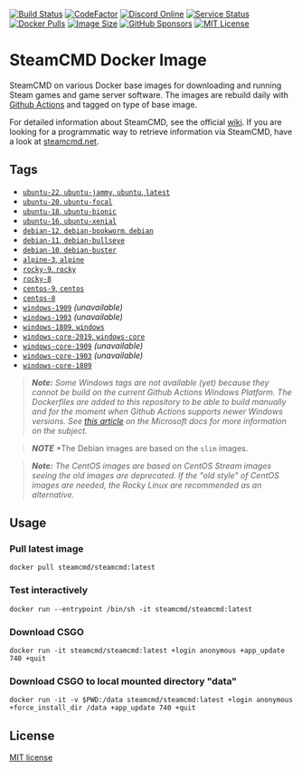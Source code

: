 [![Build Status](https://github.com/steamcmd/docker/actions/workflows/build.yml/badge.svg)](https://github.com/steamcmd/docker/actions)
[![CodeFactor](https://www.codefactor.io/repository/github/steamcmd/docker/badge)](https://www.codefactor.io/repository/github/steamcmd/docker)
[![Discord Online](https://img.shields.io/discord/928592378711912488.svg)](https://discord.steamcmd.net)
[![Service Status](https://img.shields.io/static/v1?label=service&message=status&color=blue)](https://status.steamcmd.net)
[![Docker Pulls](https://img.shields.io/docker/pulls/steamcmd/steamcmd.svg)](https://hub.docker.com/r/steamcmd/steamcmd)
[![Image Size](https://img.shields.io/docker/image-size/steamcmd/steamcmd/latest.svg)](https://hub.docker.com/r/steamcmd/steamcmd)
[![GitHub Sponsors](https://img.shields.io/github/sponsors/steamcmd)](https://github.com/sponsors/steamcmd)
[![MIT License](https://img.shields.io/badge/license-MIT-blue.svg)](LICENSE)

# SteamCMD Docker Image

SteamCMD on various Docker base images for downloading and running Steam games
and game server software. The images are rebuild daily with
[Github Actions](https://github.com/steamcmd/docker/actions) and tagged on type
of base image.

For detailed information about SteamCMD,
see the official [wiki](https://developer.valvesoftware.com/wiki/SteamCMD).
If you are looking for a programmatic way to retrieve information via SteamCMD,
have a look at [steamcmd.net](https://www.steamcmd.net).

## Tags

*   [`ubuntu-22`, `ubuntu-jammy`, `ubuntu`, `latest`](dockerfiles/ubuntu-22/Dockerfile)
*   [`ubuntu-20`, `ubuntu-focal`](dockerfiles/ubuntu-20/Dockerfile)
*   [`ubuntu-18`, `ubuntu-bionic`](dockerfiles/ubuntu-18/Dockerfile)
*   [`ubuntu-16`, `ubuntu-xenial`](dockerfiles/ubuntu-16/Dockerfile)
*   [`debian-12`, `debian-bookworm`, `debian`](dockerfiles/debian-12/Dockerfile)
*   [`debian-11`, `debian-bullseye`](dockerfiles/debian-11/Dockerfile)
*   [`debian-10`, `debian-buster`](dockerfiles/debian-10/Dockerfile)
*   [`alpine-3`, `alpine`](dockerfiles/alpine-3/Dockerfile)
*   [`rocky-9`, `rocky`](dockerfiles/rocky-9/Dockerfile)
*   [`rocky-8`](dockerfiles/rocky-8/Dockerfile)
*   [`centos-9`, `centos`](dockerfiles/centos-9/Dockerfile)
*   [`centos-8`](dockerfiles/centos-8/Dockerfile)
*   [`windows-1909`](dockerfiles/windows-1909/Dockerfile) *(unavailable)*
*   [`windows-1903`](dockerfiles/windows-1903/Dockerfile) *(unavailable)*
*   [`windows-1809`, `windows`](dockerfiles/windows-1809/Dockerfile)
*   [`windows-core-2019`, `windows-core`](dockerfiles/windows-core-2019/Dockerfile)
*   [`windows-core-1909`](dockerfiles/windows-core-1909/Dockerfile) *(unavailable)*
*   [`windows-core-1903`](dockerfiles/windows-core-1903/Dockerfile) *(unavailable)*
*   [`windows-core-1809`](dockerfiles/windows-core-1809/Dockerfile)

> ***Note:***
> *Some Windows tags are not available (yet) because they cannot be*
> *build on the current Github Actions Windows Platform. The Dockerfiles are*
> *added to this repository to be able to build manually and for the moment when*
> *Github Actions supports newer Windows versions. See*
> *[this article](https://docs.microsoft.com/en-us/virtualization/windowscontainers/deploy-containers/version-compatibility)*
> *on the Microsoft docs for more information on the subject.*

> ***NOTE***
> *The Debian images are based on the `slim` images.

> ***Note:***
> *The CentOS images are based on CentOS Stream images seeing the old images are*
> *deprecated. If the "old style" of CentOS images are needed, the Rocky Linux*
> *are recommended as an alternative.*

## Usage

### Pull latest image
```shell
docker pull steamcmd/steamcmd:latest
```
### Test interactively
```shell
docker run --entrypoint /bin/sh -it steamcmd/steamcmd:latest
```
### Download CSGO
```shell
docker run -it steamcmd/steamcmd:latest +login anonymous +app_update 740 +quit
```
### Download CSGO to local mounted directory "data"
```shell
docker run -it -v $PWD:/data steamcmd/steamcmd:latest +login anonymous +force_install_dir /data +app_update 740 +quit
```

## License

[MIT license](LICENSE)
